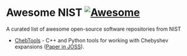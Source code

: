 # Awesome NIST [![Awesome](https://awesome.re/badge.svg)](https://awesome.re)
A curated list of awesome open-source software repositories from NIST

* [ChebTools](https://github.com/usnistgov/ChebTools) - C++ and Python tools for working with Chebyshev expansions ([Paper in JOSS](http://joss.theoj.org/papers/10.21105/joss.00569)).
